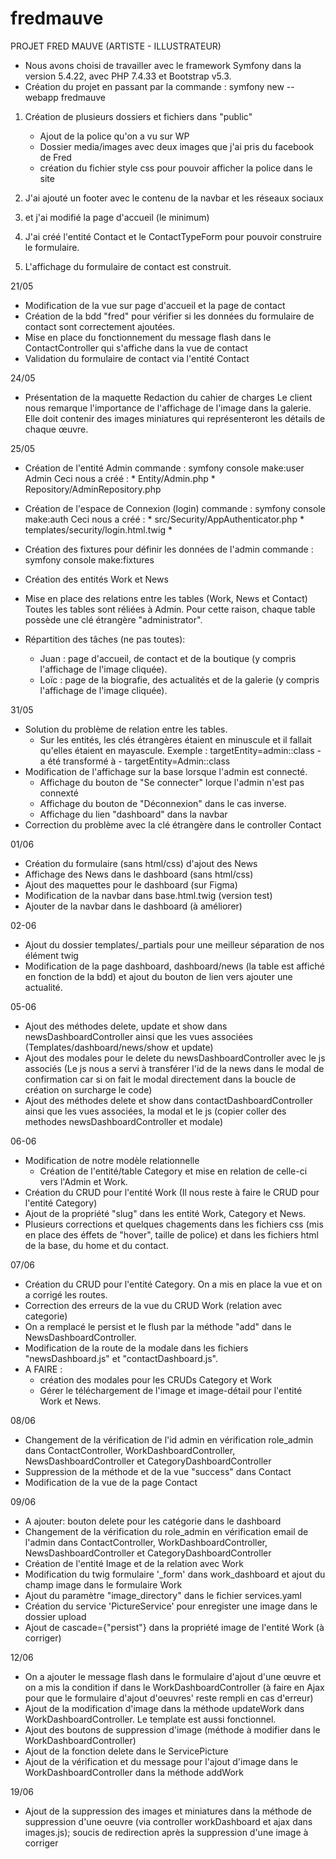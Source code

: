 # fredmauve

PROJET FRED MAUVE (ARTISTE - ILLUSTRATEUR)

- Nous avons choisi de travailler avec le framework Symfony dans la version 5.4.22, avec PHP 7.4.33 et Bootstrap v5.3.
- Création du projet en passant par la commande : symfony new --webapp fredmauve

1. Création de plusieurs dossiers et fichiers dans "public"
    - Ajout de la police qu'on a vu sur WP
    - Dossier media/images avec deux images que j'ai pris du facebook de Fred
    - création du fichier style css pour pouvoir afficher la police dans le site

2. J'ai ajouté un footer avec le contenu de la navbar et les réseaux sociaux
3. et j'ai modifié la page d'accueil (le minimum)
4. J'ai créé l'entité Contact et le ContactTypeForm pour pouvoir construire le formulaire.
5. L'affichage du formulaire de contact est construit.

21/05
- Modification de la vue sur page d'accueil et la page de contact
- Création de la bdd "fred" pour vérifier si les données du formulaire de contact sont correctement ajoutées.
- Mise en place du fonctionnement du message flash dans le ContactController qui s'affiche dans la vue de contact
- Validation du formulaire de contact via l'entité Contact

24/05
- Présentation de la maquette
    Redaction du cahier de charges
    Le client nous remarque l'importance de l'affichage de l'image dans la galerie. Elle doit contenir des images miniatures qui représenteront les détails de chaque œuvre.

25/05
- Création de l'entité Admin
    commande : symfony console make:user Admin
    Ceci nous a créé :
        * Entity/Admin.php
        * Repository/AdminRepository.php
- Création de l'espace de Connexion (login)
    commande : symfony console make:auth
    Ceci nous a créé :
        * src/Security/AppAuthenticator.php
        * templates/security/login.html.twig
        *
- Création des fixtures pour définir les données de l'admin
    commande : symfony console make:fixtures

- Création des entités Work et News
- Mise en place des relations entre les tables (Work, News et Contact)
    Toutes les tables sont réliées à Admin. Pour cette raison, chaque table possède une clé étrangère "administrator".
- Répartition des tâches (ne pas toutes):
    - Juan : page d'accueil, de contact et de la boutique (y compris l'affichage de l'image cliquée).
    - Loïc : page de la biografie, des actualités et de la galerie (y compris l'affichage de l'image cliquée).

31/05
- Solution du problème de relation entre les tables.
    - Sur les entités, les clés étrangères étaient en minuscule et il fallait qu'elles étaient en mayascule.
        Exemple : targetEntity=admin::class - a été transformé à -
                  targetEntity=Admin::class
- Modification de l'affichage sur la base lorsque l'admin est connecté.
    - Affichage du bouton de "Se connecter" lorque l'admin n'est pas connexté
    - Affichage du bouton de "Déconnexion" dans le cas inverse.
    - Affichage du lien "dashboard" dans la navbar
- Correction du problème avec la clé étrangère dans le controller Contact

01/06
- Création du formulaire (sans html/css) d'ajout des News
- Affichage des News dans le dashboard (sans html/css)
- Ajout des maquettes pour le dashboard (sur Figma)
- Modification de la navbar dans base.html.twig (version test)
- Ajouter de la navbar dans le dashboard (à améliorer)

02-06
- Ajout du dossier templates/_partials pour une meilleur séparation de nos élément twig
- Modification de la page dashboard, dashboard/news (la table est affiché en fonction de la bdd) et ajout du bouton de lien vers ajouter une actualité.

05-06
- Ajout des méthodes delete, update et show dans newsDashboardController ainsi que les vues associées (Templates/dashboard/news/show et update)
- Ajout des modales pour le delete du newsDashboardController avec le js associés (Le js nous a servi à transférer l'id de la news dans le modal de confirmation car si on fait le modal directement dans la boucle de création on surcharge le code)
- Ajout des méthodes delete et show dans contactDashboardController ainsi que les vues associées, la modal et le js (copier coller des methodes newsDashboardController et modale)

06-06
- Modification de notre modèle relationnelle
    - Création de l'entité/table Category et mise en relation de celle-ci vers l'Admin et Work.
- Création du CRUD pour l'entité Work (Il nous reste à faire le CRUD pour l'entité Category)
- Ajout de la propriété "slug" dans les entité Work, Category et News.
- Plusieurs corrections et quelques chagements dans les fichiers css (mis en place des éffets de "hover", taille de police) et dans les fichiers html de la base, du home et du contact.

07/06
- Création du CRUD pour l'entité Category. On a mis en place la vue et on a corrigé les routes.
- Correction des erreurs de la vue du CRUD Work (relation avec categorie)
- On a remplacé le persist et le flush par la méthode "add" dans le NewsDashboardController.
- Modification de la route de la modale dans les fichiers "newsDashboard.js" et "contactDashboard.js".
- A FAIRE :
    - création des modales pour les CRUDs Category et Work
    - Gérer le téléchargement de l'image et image-détail pour l'entité Work et News.

08/06
- Changement de la vérification de l'id admin en vérification role_admin dans ContactController, WorkDashboardController, NewsDashboardController et CategoryDashboardController
- Suppression de la méthode et de la vue "success" dans Contact
- Modification de la vue de la page Contact

09/06
- A ajouter: bouton delete pour les catégorie dans le dashboard
- Changement de la vérification du role_admin en vérification email de l'admin dans ContactController, WorkDashboardController, NewsDashboardController et CategoryDashboardController
- Création de l'entité Image et de la relation avec Work
- Modification du twig formulaire '_form' dans work_dashboard et ajout du champ image dans le formulaire Work
- Ajout du paramètre "image_directory" dans le fichier services.yaml
- Création du service 'PictureService' pour enregister une image dans le dossier upload
- Ajout de cascade={"persist"} dans la propriété image de l'entité Work (à corriger)

12/06
- On a ajouter le message flash dans le formulaire d'ajout d'une œuvre et on a mis la condition if dans le WorkDashboardController (à faire en Ajax pour que le formulaire d'ajout d'oeuvres' reste rempli en cas d'erreur)
- Ajout de la modification d'image dans la méthode updateWork dans WorkDashboardController. Le template est aussi fonctionnel.
- Ajout des boutons de suppression d'image (méthode à modifier dans le WorkDashboardController)
- Ajout de la fonction delete dans le ServicePicture
- Ajout de la vérification et du message pour l'ajout d'image dans le WorkDashboardController dans la méthode addWork

19/06
- Ajout de la suppression des images et miniatures dans la méthode de suppression d'une oeuvre (via controller workDashboard et ajax dans images.js); soucis de redirection après la suppression d'une image à corriger